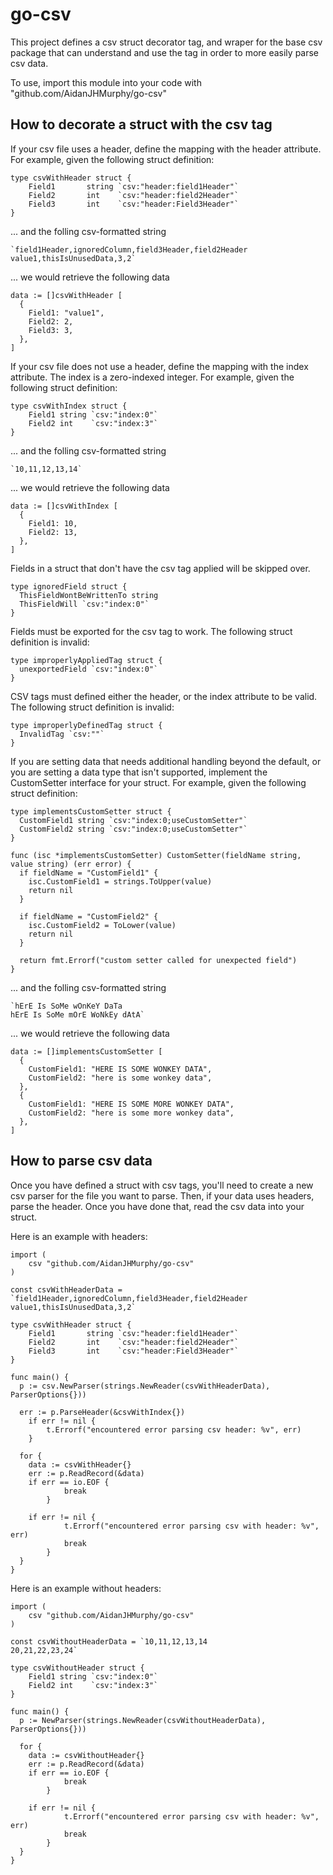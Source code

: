 # go-csv
This project defines a csv struct decorator tag, and wraper for the base csv package that can understand and use the tag in order to more easily parse csv data.

To use, import this module into your code with "github.com/AidanJHMurphy/go-csv"

## How to decorate a struct with the csv tag

If your csv file uses a header, define the mapping with the header attribute. For example, given the following struct definition:

```
type csvWithHeader struct {
	Field1       string `csv:"header:field1Header"`
	Field2       int    `csv:"header:field2Header"`
	Field3       int    `csv:"header:Field3Header"`
}
```

... and the folling csv-formatted string

```
`field1Header,ignoredColumn,field3Header,field2Header
value1,thisIsUnusedData,3,2`
```

... we would retrieve the following data

```
data := []csvWithHeader [
  {
    Field1: "value1",
    Field2: 2,
    Field3: 3,
  },
]
```

If your csv file does not use a header, define the mapping with the index attribute. The index is a zero-indexed integer. For example, given the following struct definition:

```
type csvWithIndex struct {
	Field1 string `csv:"index:0"`
	Field2 int    `csv:"index:3"`
}
```

... and the folling csv-formatted string

```
`10,11,12,13,14`
```

... we would retrieve the following data

```
data := []csvWithIndex [
  {
    Field1: 10,
    Field2: 13,
  },
]
```

Fields in a struct that don't have the csv tag applied will be skipped over.

```
type ignoredField struct {
  ThisFieldWontBeWrittenTo string
  ThisFieldWill `csv:"index:0"`
}
```

Fields must be exported for the csv tag to work. The following struct definition is invalid:

```
type improperlyAppliedTag struct {
  unexportedField `csv:"index:0"`
}
```


CSV tags must defined either the header, or the index attribute to be valid. The following struct definition is invalid:

```
type improperlyDefinedTag struct {
  InvalidTag `csv:""`
}
```

If you are setting data that needs additional handling beyond the default, or you are setting a data type that isn't supported, implement the CustomSetter interface for your struct. For example, given the following struct definition:

```
type implementsCustomSetter struct {
  CustomField1 string `csv:"index:0;useCustomSetter"`
  CustomField2 string `csv:"index:0;useCustomSetter"`
}

func (isc *implementsCustomSetter) CustomSetter(fieldName string, value string) (err error) {
  if fieldName = "CustomField1" {
    isc.CustomField1 = strings.ToUpper(value)
    return nil
  }
  
  if fieldName = "CustomField2" {
    isc.CustomField2 = ToLower(value)
    return nil
  }
  
  return fmt.Errorf("custom setter called for unexpected field")
}
```

... and the folling csv-formatted string

```
`hErE Is SoMe wOnKeY DaTa
hErE Is SoMe mOrE WoNkEy dAtA`
```

... we would retrieve the following data

```
data := []implementsCustomSetter [
  {
    CustomField1: "HERE IS SOME WONKEY DATA",
    CustomField2: "here is some wonkey data",
  },
  {
    CustomField1: "HERE IS SOME MORE WONKEY DATA",
    CustomField2: "here is some more wonkey data",
  },
]

```

## How to parse csv data
Once you have defined a struct with csv tags, you'll need to create a new csv parser for the file you want to parse. Then, if your data uses headers, parse the header.
Once you have done that, read the csv data into your struct.

Here is an example with headers:

```
import (
	csv "github.com/AidanJHMurphy/go-csv"
)

const csvWithHeaderData = `field1Header,ignoredColumn,field3Header,field2Header
value1,thisIsUnusedData,3,2`

type csvWithHeader struct {
	Field1       string `csv:"header:field1Header"`
	Field2       int    `csv:"header:field2Header"`
	Field3       int    `csv:"header:Field3Header"`
}

func main() {
  p := csv.NewParser(strings.NewReader(csvWithHeaderData), ParserOptions{}))
    
  err := p.ParseHeader(&csvWithIndex{})
	if err != nil {
		t.Errorf("encountered error parsing csv header: %v", err)
	}
  
  for {
    data := csvWithHeader{}
    err := p.ReadRecord(&data)
    if err == io.EOF {
			break
		}
    
    if err != nil {
			t.Errorf("encountered error parsing csv with header: %v", err)
			break
		}
  }
}
```

Here is an example without headers:


```
import (
	csv "github.com/AidanJHMurphy/go-csv"
)

const csvWithoutHeaderData = `10,11,12,13,14
20,21,22,23,24`

type csvWithoutHeader struct {
	Field1 string `csv:"index:0"`
	Field2 int    `csv:"index:3"`
}

func main() {
  p := NewParser(strings.NewReader(csvWithoutHeaderData), ParserOptions{}))
  
  for {
    data := csvWithoutHeader{}
    err := p.ReadRecord(&data)
    if err == io.EOF {
			break
		}
    
    if err != nil {
			t.Errorf("encountered error parsing csv with header: %v", err)
			break
		}
  }
}
```
